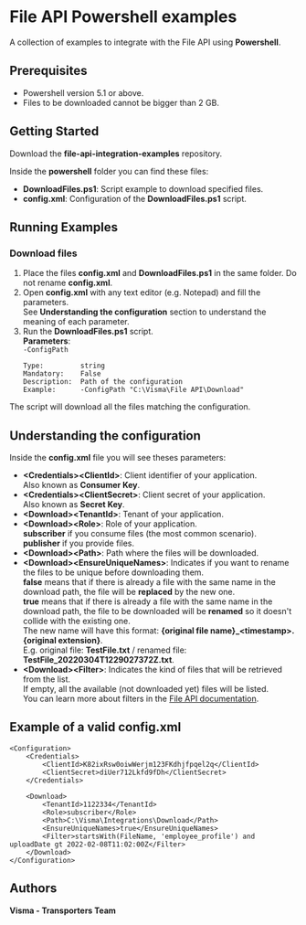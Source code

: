 # File API Powershell examples

A collection of examples to integrate with the File API using **Powershell**.

## Prerequisites

- Powershell version 5.1 or above.
- Files to be downloaded cannot be bigger than 2 GB.

## Getting Started 

Download the **file-api-integration-examples** repository.

Inside the **powershell** folder you can find these files:
- **DownloadFiles.ps1**: Script example to download specified files.
- **config.xml**: Configuration of the **DownloadFiles.ps1** script.

## Running Examples

### Download files

1. Place the files **config.xml** and **DownloadFiles.ps1** in the same folder. Do not rename **config.xml**.
2. Open **config.xml** with any text editor (e.g. Notepad) and fill the parameters.  
See **Understanding the configuration** section to understand the meaning of each parameter.
3. Run the **DownloadFiles.ps1** script.  
**Parameters**:  
    `-ConfigPath`
    ~~~
    Type:         string  
    Mandatory:    False  
    Description:  Path of the configuration  
    Example:      -ConfigPath "C:\Visma\File API\Download"
    ~~~

The script will download all the files matching the configuration.

## Understanding the configuration

Inside the **config.xml** file you will see theses parameters:
- **\<Credentials>\<ClientId>**: Client identifier of your application.  
Also known as **Consumer Key**.
- **\<Credentials>\<ClientSecret>**: Client secret of your application.  
Also known as **Secret Key**.
- **\<Download>\<TenantId>**: Tenant of your application.
- **\<Download>\<Role>**: Role of your application.  
__subscriber__ if you consume files (the most common scenario).  
__publisher__ if you provide files.
- **\<Download>\<Path>**: Path where the files will be downloaded.
- **\<Download>\<EnsureUniqueNames>**: Indicates if you want to rename the files to be unique before downloading them.  
__false__ means that if there is already a file with the same name in the download path, the file will be **replaced** by the new one.  
__true__ means that if there is already a file with the same name in the download path, the file to be downloaded will be **renamed** so it doesn't collide with the existing one.  
The new name will have this format: __{original file name}_\<timestamp>.{original extension}__.  
E.g. original file: __TestFile.txt__ / renamed file: __TestFile_20220304T1229027372Z.txt__.
- **\<Download>\<Filter>**: Indicates the kind of files that will be retrieved from the list.  
If empty, all the available (not downloaded yet) files will be listed.  
You can learn more about filters in the [File API documentation](https://vr-api-integration.github.io/file-api-documentation/guides__search__for__files.html).

## Example of a valid **config.xml**

    <Configuration>
        <Credentials>
            <ClientId>K82ixRsw0oiwWerjm123FKdhjfpqel2q</ClientId>
            <ClientSecret>diUer712Lkfd9fDh</ClientSecret>
        </Credentials>
    
        <Download>
            <TenantId>1122334</TenantId>
            <Role>subscriber</Role>
            <Path>C:\Visma\Integrations\Download</Path>
            <EnsureUniqueNames>true</EnsureUniqueNames>
            <Filter>startsWith(FileName, 'employee_profile') and uploadDate gt 2022-02-08T11:02:00Z</Filter>
        </Download>
    </Configuration>

## Authors

**Visma - Transporters Team**
